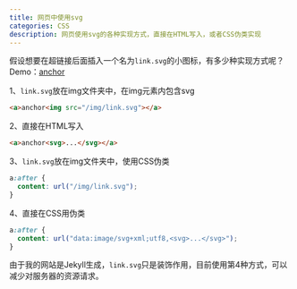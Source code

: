 ```yaml
---
title: 网页中使用svg
categories: CSS
description: 网页使用svg的各种实现方式，直接在HTML写入，或者CSS伪类实现
---
```


假设想要在超链接后面插入一个名为`link.svg`的小图标，有多少种实现方式呢？Demo：[anchor](#)

1、`link.svg`放在img文件夹中，在img元素内包含svg

```html
<a>anchor<img src="/img/link.svg"></a>
```

2、直接在HTML写入

```html
<a>anchor<svg>...</svg></a>
```

3、`link.svg`放在img文件夹中，使用CSS伪类

```css
a:after {
  content: url("/img/link.svg");
}
```

<!-- more -->

4、直接在CSS用伪类

```css
a:after {
  content: url("data:image/svg+xml;utf8,<svg>...</svg>");
}
```

由于我的网站是Jekyll生成，`link.svg`只是装饰作用，目前使用第4种方式，可以减少对服务器的资源请求。
